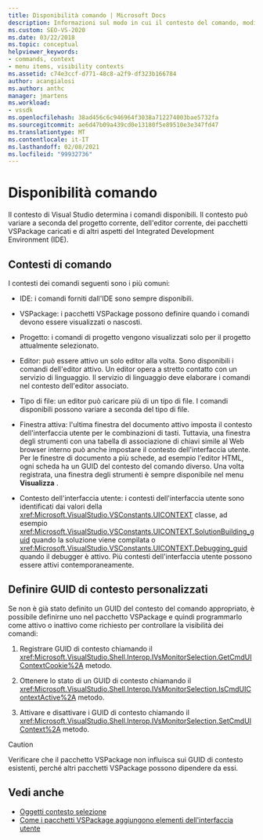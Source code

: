 ```yaml
---
title: Disponibilità comando | Microsoft Docs
description: Informazioni sul modo in cui il contesto del comando, modificato in base al progetto corrente, all'editor corrente e ad altri fattori, determina i comandi disponibili in Visual Studio.
ms.custom: SEO-VS-2020
ms.date: 03/22/2018
ms.topic: conceptual
helpviewer_keywords:
- commands, context
- menu items, visibility contexts
ms.assetid: c74e3ccf-d771-48c8-a2f9-df323b166784
author: acangialosi
ms.author: anthc
manager: jmartens
ms.workload:
- vssdk
ms.openlocfilehash: 38ad456c6c946964f3038a712274003bae5732fa
ms.sourcegitcommit: ae6d47b09a439cd0e13180f5e89510e3e347fd47
ms.translationtype: MT
ms.contentlocale: it-IT
ms.lasthandoff: 02/08/2021
ms.locfileid: "99932736"
---
```

# <a name="command-availability"></a>Disponibilità comando

Il contesto di Visual Studio determina i comandi disponibili. Il contesto può variare a seconda del progetto corrente, dell'editor corrente, dei pacchetti VSPackage caricati e di altri aspetti del Integrated Development Environment (IDE).

## <a name="command-contexts"></a>Contesti di comando

I contesti dei comandi seguenti sono i più comuni:

- IDE: i comandi forniti dall'IDE sono sempre disponibili.

- VSPackage: i pacchetti VSPackage possono definire quando i comandi devono essere visualizzati o nascosti.

- Progetto: i comandi di progetto vengono visualizzati solo per il progetto attualmente selezionato.

- Editor: può essere attivo un solo editor alla volta. Sono disponibili i comandi dell'editor attivo. Un editor opera a stretto contatto con un servizio di linguaggio. Il servizio di linguaggio deve elaborare i comandi nel contesto dell'editor associato.

- Tipo di file: un editor può caricare più di un tipo di file. I comandi disponibili possono variare a seconda del tipo di file.

- Finestra attiva: l'ultima finestra del documento attivo imposta il contesto dell'interfaccia utente per le combinazioni di tasti. Tuttavia, una finestra degli strumenti con una tabella di associazione di chiavi simile al Web browser interno può anche impostare il contesto dell'interfaccia utente. Per le finestre di documento a più schede, ad esempio l'editor HTML, ogni scheda ha un GUID del contesto del comando diverso. Una volta registrata, una finestra degli strumenti è sempre disponibile nel menu **Visualizza** .

- Contesto dell'interfaccia utente: i contesti dell'interfaccia utente sono identificati dai valori della <xref:Microsoft.VisualStudio.VSConstants.UICONTEXT> classe, ad esempio <xref:Microsoft.VisualStudio.VSConstants.UICONTEXT.SolutionBuilding_guid> quando la soluzione viene compilata o <xref:Microsoft.VisualStudio.VSConstants.UICONTEXT.Debugging_guid> quando il debugger è attivo. Più contesti dell'interfaccia utente possono essere attivi contemporaneamente.

## <a name="define-custom-context-guids"></a>Definire GUID di contesto personalizzati

Se non è già stato definito un GUID del contesto del comando appropriato, è possibile definirne uno nel pacchetto VSPackage e quindi programmarlo come attivo o inattivo come richiesto per controllare la visibilità dei comandi:

1. Registrare GUID di contesto chiamando il <xref:Microsoft.VisualStudio.Shell.Interop.IVsMonitorSelection.GetCmdUIContextCookie%2A> metodo.

2. Ottenere lo stato di un GUID di contesto chiamando il <xref:Microsoft.VisualStudio.Shell.Interop.IVsMonitorSelection.IsCmdUIContextActive%2A> metodo.

3. Attivare e disattivare i GUID di contesto chiamando il <xref:Microsoft.VisualStudio.Shell.Interop.IVsMonitorSelection.SetCmdUIContext%2A> metodo.

> [!CAUTION]
> Verificare che il pacchetto VSPackage non influisca sui GUID di contesto esistenti, perché altri pacchetti VSPackage possono dipendere da essi.

## <a name="see-also"></a>Vedi anche

- [Oggetti contesto selezione](../../extensibility/internals/selection-context-objects.md)
- [Come i pacchetti VSPackage aggiungono elementi dell'interfaccia utente](../../extensibility/internals/how-vspackages-add-user-interface-elements.md)
